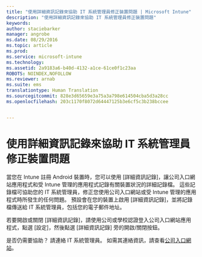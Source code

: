 ```yaml
---
title: "使用詳細資訊記錄來協助 IT 系統管理員修正裝置問題 | Microsoft Intune"
description: "使用詳細資訊記錄來協助 IT 系統管理員修正裝置問題"
keywords: 
author: staciebarker
manager: angrobe
ms.date: 08/29/2016
ms.topic: article
ms.prod: 
ms.service: microsoft-intune
ms.technology: 
ms.assetid: 2a9183a6-b40d-4132-a1ce-61ce0f1c23aa
ROBOTS: NOINDEX,NOFOLLOW
ms.reviewer: arnab
ms.suite: ems
translationtype: Human Translation
ms.sourcegitcommit: 828e3d65659e3a75a3a798e614504cba5d3a28cc
ms.openlocfilehash: 203c1170f8072d64447125b3e6cf5c3b238bccee


---
```



# 使用詳細資訊記錄來協助 IT 系統管理員修正裝置問題

當您在 Intune 註冊 Android 裝置時，您可以使用 [詳細資訊記錄]，讓公司入口網站應用程式和受 Intune 管理的應用程式記錄有關裝置狀況的詳細記錄檔。 這些記錄檔可協助您的 IT 系統管理員，修正您使用公司入口網站或受 Intune 管理的應用程式時所發生的任何問題。 預設會在您的裝置上啟用 [詳細資訊記錄]，並將記錄檔傳送給 IT 系統管理員，包括您的電子郵件地址。

若要開啟或關閉 [詳細資訊記錄]，請使用公司或學校認證登入公司入口網站應用程式，點選 [設定]，然後點選 [詳細資訊記錄] 旁的開啟/關閉按鈕。

是否仍需要協助？ 請連絡 IT 系統管理員。 如需其連絡資訊，請查看[公司入口網站](http://portal.manage.microsoft.com)。



<!--HONumber=Oct16_HO2-->


